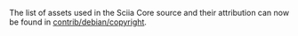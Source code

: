 The list of assets used in the Sciia Core source and their attribution can now be found in [contrib/debian/copyright](../contrib/debian/copyright).
